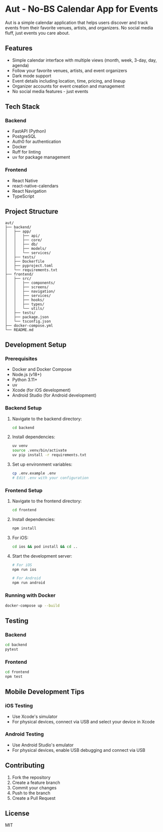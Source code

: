 # Aut - No-BS Calendar App for Events

Aut is a simple calendar application that helps users discover and track events from their favorite venues, artists, and organizers. No social media fluff, just events you care about.

## Features

- Simple calendar interface with multiple views (month, week, 3-day, day, agenda)
- Follow your favorite venues, artists, and event organizers
- Dark mode support
- Event details including location, time, pricing, and lineup
- Organizer accounts for event creation and management
- No social media features - just events

## Tech Stack

### Backend
- FastAPI (Python)
- PostgreSQL
- Auth0 for authentication
- Docker
- Ruff for linting
- uv for package management

### Frontend
- React Native
- react-native-calendars
- React Navigation
- TypeScript

## Project Structure

```
aut/
├── backend/
│   ├── app/
│   │   ├── api/
│   │   ├── core/
│   │   ├── db/
│   │   ├── models/
│   │   └── services/
│   ├── tests/
│   ├── Dockerfile
│   ├── pyproject.toml
│   └── requirements.txt
├── frontend/
│   ├── src/
│   │   ├── components/
│   │   ├── screens/
│   │   ├── navigation/
│   │   ├── services/
│   │   ├── hooks/
│   │   ├── types/
│   │   └── utils/
│   ├── tests/
│   ├── package.json
│   └── tsconfig.json
├── docker-compose.yml
└── README.md
```

## Development Setup

### Prerequisites
- Docker and Docker Compose
- Node.js (v18+)
- Python 3.11+
- uv
- Xcode (for iOS development)
- Android Studio (for Android development)

### Backend Setup
1. Navigate to the backend directory:
   ```bash
   cd backend
   ```

2. Install dependencies:
   ```bash
   uv venv
   source .venv/bin/activate
   uv pip install -r requirements.txt
   ```

3. Set up environment variables:
   ```bash
   cp .env.example .env
   # Edit .env with your configuration
   ```

### Frontend Setup
1. Navigate to the frontend directory:
   ```bash
   cd frontend
   ```

2. Install dependencies:
   ```bash
   npm install
   ```

3. For iOS:
   ```bash
   cd ios && pod install && cd ..
   ```

4. Start the development server:
   ```bash
   # For iOS
   npm run ios
   
   # For Android
   npm run android
   ```

### Running with Docker
```bash
docker-compose up --build
```

## Testing

### Backend
```bash
cd backend
pytest
```

### Frontend
```bash
cd frontend
npm test
```

## Mobile Development Tips

### iOS Testing
- Use Xcode's simulator
- For physical devices, connect via USB and select your device in Xcode

### Android Testing
- Use Android Studio's emulator
- For physical devices, enable USB debugging and connect via USB

## Contributing

1. Fork the repository
2. Create a feature branch
3. Commit your changes
4. Push to the branch
5. Create a Pull Request

## License

MIT
